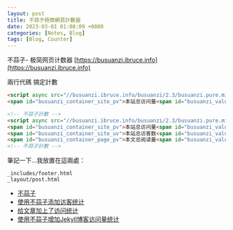 ```yaml
---
layout: post
title: 不蒜子極簡網頁計數器
date: 2023-03-01 01:08:09 +0800
categories: [Notes, Blog]
tags: [Blog, Counter]
---
```


不蒜子- 极简网页计数器 [https://busuanzi.ibruce.info](https://busuanzi.ibruce.info)

兩行代碼 搞定計數
```html
<script async src="//busuanzi.ibruce.info/busuanzi/2.3/busuanzi.pure.mini.js"></script>
<span id="busuanzi_container_site_pv">本站总访问量<span id="busuanzi_value_site_pv"></span>次</span>
```

```html
<!-- 不蒜子計數 -->
<script async src="//busuanzi.ibruce.info/busuanzi/2.3/busuanzi.pure.mini.js"></script>
<span id="busuanzi_container_site_pv">本站总访问量<span id="busuanzi_value_site_pv"></span>次</span>
<span id="busuanzi_container_site_uv">本站总访客数<span id="busuanzi_value_site_uv"></span>人</span>
<span id="busuanzi_container_page_pv">本文总阅读量<span id="busuanzi_value_page_pv"></span>次</span>
<!-- 不蒜子計數 -->
```

筆記一下…我放置在這兩處： 
```text 
_includes/footer.html  
_layout/post.html
```



- [不蒜子](http://ibruce.info/2015/04/04/busuanzi/)
- [使用不蒜子添加访客统计](https://blog.mikelyou.com/2020/08/18/busuanzi-visitor-counts-and-sitetime/)
- [给文章加上了访问统计](http://blog.tangyuewei.com/posts/%E7%BB%99%E6%96%87%E7%AB%A0%E5%8A%A0%E4%B8%8A%E4%BA%86%E8%AE%BF%E9%97%AE%E7%BB%9F%E8%AE%A1/)
- [使用不蒜子增加Jekyll博客访问量统计](https://jueee.github.io/2020/07/2020-07-09-使用不蒜子增加Jekyll博客访问量统计/)

